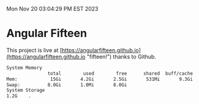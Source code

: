 Mon Nov 20 03:04:29 PM EST 2023

# Angular Fifteen


This project is live at [https://angularfifteen.github.io](https://angularfifteen.github.io "fifteen!") thanks to Github.

```bash
System Memory
               total        used        free      shared  buff/cache   available
Mem:            15Gi       4.2Gi       2.5Gi       531Mi       9.3Gi        11Gi
Swap:          8.0Gi       1.0Mi       8.0Gi
System Storage
1.2G	.
```
